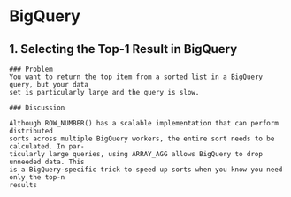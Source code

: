 # BigQuery
## 1. Selecting the Top-1 Result in BigQuery

    ### Problem
    You want to return the top item from a sorted list in a BigQuery query, but your data
    set is particularly large and the query is slow.
    
    ### Discussion
    
    Although ROW_NUMBER() has a scalable implementation that can perform distributed
    sorts across multiple BigQuery workers, the entire sort needs to be calculated. In par‐
    ticularly large queries, using ARRAY_AGG allows BigQuery to drop unneeded data. This
    is a BigQuery-specific trick to speed up sorts when you know you need only the top-n
    results
